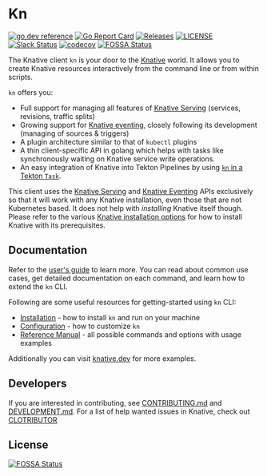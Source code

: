 # Kn

[![go.dev reference](https://img.shields.io/badge/go.dev-reference-007d9c?logo=go&logoColor=white)](https://pkg.go.dev/knative.dev/client)
[![Go Report Card](https://goreportcard.com/badge/knative/client)](https://goreportcard.com/report/knative/client)
[![Releases](https://img.shields.io/github/release-pre/knative/client.svg)](https://github.com/knative/client/releases)
[![LICENSE](https://img.shields.io/github/license/knative/client.svg)](https://github.com/knative/client/blob/main/LICENSE)
[![Slack Status](https://img.shields.io/badge/slack-join_chat-white.svg?logo=slack&style=social)](https://knative.slack.com)
[![codecov](https://codecov.io/gh/knative/client/branch/main/graph/badge.svg)](https://codecov.io/gh/knative/client)
[![FOSSA Status](https://app.fossa.com/api/projects/git%2Bgithub.com%2Fknative%2Fclient.svg?type=shield)](https://app.fossa.com/projects/git%2Bgithub.com%2Fknative%2Fclient?ref=badge_shield)

The Knative client `kn` is your door to the [Knative](https://knative.dev)
world. It allows you to create Knative resources interactively from the command
line or from within scripts.

`kn` offers you:

- Full support for managing all features of
  [Knative Serving](https://github.com/knative/serving) (services, revisions,
  traffic splits)
- Growing support for [Knative eventing](https://github.com/knative/eventing),
  closely following its development (managing of sources & triggers)
- A plugin architecture similar to that of `kubectl` plugins
- A thin client-specific API in golang which helps with tasks like synchronously
  waiting on Knative service write operations.
- An easy integration of Knative into Tekton Pipelines by using
  [`kn` in a Tekton `Task`](https://github.com/tektoncd/catalog/tree/master/task/kn).


This client uses the
[Knative Serving](https://github.com/knative/docs/blob/main/docs/serving/spec/knative-api-specification-1.0.md)
and
[Knative Eventing](https://github.com/knative/eventing/tree/main/docs/spec)
APIs exclusively so that it will work with any Knative installation, even those
that are not Kubernetes based. It does not help with _installing_ Knative itself
though. Please refer to the various
[Knative installation options](https://knative.dev/docs/install/) for how to
install Knative with its prerequisites.

## Documentation

Refer to the [user's guide](https://knative.dev/docs/client/) to learn more. You can read about
common use cases, get detailed documentation on each command, and learn how to
extend the `kn` CLI.

Following are some useful resources for getting-started using `kn` CLI:

- [Installation](https://knative.dev/docs/client/install-kn/) - how to install `kn` and run on your machine
- [Configuration](https://knative.dev/docs/client/configure-kn/) - how to customize `kn`
- [Reference Manual](docs/cmd/kn.md) - all possible commands and options with
  usage examples

Additionally you can visit [knative.dev](https://knative.dev) for more examples.

## Developers

If you are interested in contributing, see [CONTRIBUTING.md](./CONTRIBUTING.md)
and [DEVELOPMENT.md](DEVELOPMENT.md). For a list of help wanted issues in Knative,
check out [CLOTRIBUTOR](https://clotributor.dev/search?project=knative&page=1)


## License
[![FOSSA Status](https://app.fossa.com/api/projects/git%2Bgithub.com%2Fknative%2Fclient.svg?type=large)](https://app.fossa.com/projects/git%2Bgithub.com%2Fknative%2Fclient?ref=badge_large)